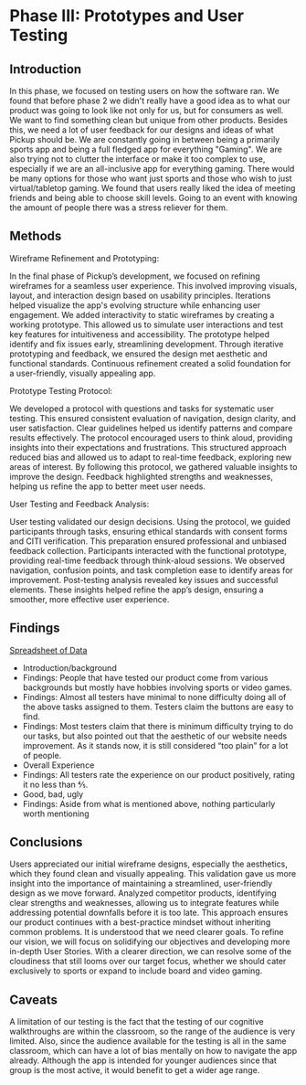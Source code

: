 # Phase III: Prototypes and User Testing

## Introduction

In this phase, we focused on testing users on how the software ran. We found that before phase 2 we didn't really have a good idea as to what our product was going to look like not only for us, but for consumers as well. We want to find something clean but unique from other products. Besides this, we need a lot of user feedback for our designs and ideas of what Pickup should be. We are constantly going in between being a primarily sports app and being a full fledged app for everything "Gaming". We are also trying not to clutter the interface or make it too complex to use, especially if we are an all-inclusive app for everything gaming. There would be many options for those who want just sports and those who wish to just virtual/tabletop gaming. We found that users really liked the idea of meeting friends and being able to choose skill levels. Going to an event with knowing the amount of people there was a stress reliever for them.

## Methods
Wireframe Refinement and Prototyping:

In the final phase of Pickup’s development, we focused on refining wireframes for a seamless user experience. This involved improving visuals, layout, and interaction design based on usability principles. Iterations helped visualize the app's evolving structure while enhancing user engagement. We added interactivity to static wireframes by creating a working prototype. This allowed us to simulate user interactions and test key features for intuitiveness and accessibility. The prototype helped identify and fix issues early, streamlining development. Through iterative prototyping and feedback, we ensured the design met aesthetic and functional standards. Continuous refinement created a solid foundation for a user-friendly, visually appealing app.

Prototype Testing Protocol:

We developed a protocol with questions and tasks for systematic user testing. This ensured consistent evaluation of navigation, design clarity, and user satisfaction. Clear guidelines helped us identify patterns and compare results effectively. The protocol encouraged users to think aloud, providing insights into their expectations and frustrations. This structured approach reduced bias and allowed us to adapt to real-time feedback, exploring new areas of interest. By following this protocol, we gathered valuable insights to improve the design. Feedback highlighted strengths and weaknesses, helping us refine the app to better meet user needs.

User Testing and Feedback Analysis:

User testing validated our design decisions. Using the protocol, we guided participants through tasks, ensuring ethical standards with consent forms and CITI verification. This preparation ensured professional and unbiased feedback collection. Participants interacted with the functional prototype, providing real-time feedback through think-aloud sessions. We observed navigation, confusion points, and task completion ease to identify areas for improvement. Post-testing analysis revealed key issues and successful elements. These insights helped refine the app’s design, ensuring a smoother, more effective user experience.

## Findings
[Spreadsheet of Data](https://docs.google.com/spreadsheets/d/1i2LcmuZxAalpHxGb26HLlYa6aGVpTe7--BuwcLc4Hks/edit?usp=sharing)
- Introduction/background
- Findings: People that have tested our product come from various backgrounds but mostly have hobbies involving sports or video games.
- Findings: Almost all testers have minimal to none difficulty doing all of the above tasks assigned to them. Testers claim the buttons are easy to find.
- Findings: Most testers claim that there is minimum difficulty trying to do our tasks, but also pointed out that the aesthetic of our website needs improvement. As it stands now, it is still considered “too plain” for a lot of people.
- Overall Experience
- Findings: All testers rate the experience on our product positively, rating it no less than ⅘.
- Good, bad, ugly
- Findings: Aside from what is mentioned above, nothing particularly worth mentioning


## Conclusions

Users appreciated our initial wireframe designs, especially the aesthetics, which they found clean and visually appealing. This validation gave us more insight into the importance of maintaining a streamlined, user-friendly design as we move forward. Analyzed competitor products, identifying clear strengths and weaknesses, allowing us to integrate features while addressing potential downfalls before it is too late. This approach ensures our product continues with a best-practice mindset without inheriting common problems. It is understood that we need clearer goals. To refine our vision, we will focus on solidifying our objectives and developing more in-depth User Stories. With a clearer direction, we can resolve some of the cloudiness that still looms over our target focus, whether we should cater exclusively to sports or expand to include board and video gaming.

## Caveats

A limitation of our testing is the fact that the testing of our cognitive walkthroughs are within the classroom, so the range of the audience is very limited.
Also, since the audience available for the testing is all in the same classroom, which can have a lot of bias mentally on how to navigate the app already.
Although the app is intended for younger audiences since that group is the most active, it would benefit to get a wider age range.
